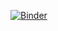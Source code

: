 [![Binder](https://mybinder.org/badge_logo.svg)](https://mybinder.org/v2/gh/cpierquet/btssio_u22_2020/master/?urlpath=lab)
